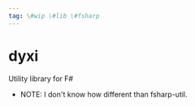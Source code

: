 ```yaml
---
tag: \#wip \#lib \#fsharp
---
```


# dyxi

Utility library for F#

- NOTE: I don't know how different than fsharp-util.
